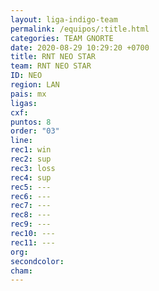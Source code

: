 ```yaml
---
layout: liga-indigo-team
permalink: /equipos/:title.html
categories: TEAM GNORTE
date: 2020-08-29 10:29:20 +0700
title: RNT NEO STAR
team: RNT NEO STAR
ID: NEO
region: LAN
pais: mx
ligas: 
cxf: 
puntos: 8
order: "03"
line: 
rec1: win
rec2: sup
rec3: loss
rec4: sup
rec5: ---
rec6: ---
rec7: ---
rec8: ---
rec9: ---
rec10: ---
rec11: ---
org: 
secondcolor: 
cham:
---
```

